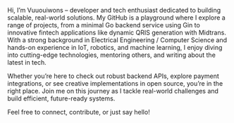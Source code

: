 Hi, I’m Vuuouiwons – developer and tech enthusiast dedicated to building scalable, real-world solutions. My GitHub is a playground where I explore a range of projects, from a minimal Go backend service using Gin to innovative fintech applications like dynamic QRIS generation with Midtrans. With a strong background in Electrical Engineering / Computer Science and hands-on experience in IoT, robotics, and machine learning, I enjoy diving into cutting-edge technologies, mentoring others, and writing about the latest in tech.

Whether you’re here to check out robust backend APIs, explore payment integrations, or see creative implementations in open source, you’re in the right place. Join me on this journey as I tackle real-world challenges and build efficient, future-ready systems.

Feel free to connect, contribute, or just say hello!

<!---
V123in4/V123in4 is a ✨ special ✨ repository because its `README.md` (this file) appears on your GitHub profile.
You can click the Preview link to take a look at your changes.
--->
